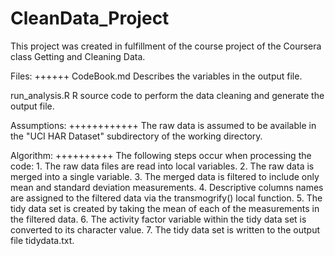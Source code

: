 # CleanData_Project
This project was created in fulfillment of the course project of the Coursera class Getting and Cleaning Data.

Files:
++++++
CodeBook.md
    Describes the variables in the output file.
    
run_analysis.R
    R source code to perform the data cleaning and generate the output file.
    
Assumptions:
++++++++++++
    The raw data is assumed to be available in the "UCI HAR Dataset" subdirectory of the working directory.
    
Algorithm:
++++++++++
    The following steps occur when processing the code:
    1. The raw data files are read into local variables.
    2. The raw data is merged into a single variable.
    3. The merged data is filtered to include only mean and standard deviation measurements.
    4. Descriptive columns names are assigned to the filtered data via the transmogrify() local function.
    5. The tidy data set is created by taking the mean of each of the measurements in the filtered data.
    6. The activity factor variable within the tidy data set is converted to its character value.
    7. The tidy data set is written to the output file tidydata.txt.


